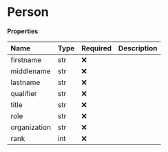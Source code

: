 # Person

**Properties**

| Name         | Type | Required | Description |
| :----------- | :--- | :------- | :---------- |
| firstname    | str  | ❌       |             |
| middlename   | str  | ❌       |             |
| lastname     | str  | ❌       |             |
| qualifier    | str  | ❌       |             |
| title        | str  | ❌       |             |
| role         | str  | ❌       |             |
| organization | str  | ❌       |             |
| rank         | int  | ❌       |             |

<!-- This file was generated by liblab | https://liblab.com/ -->
